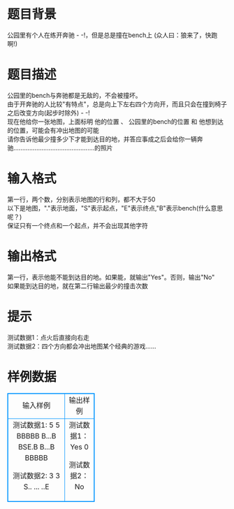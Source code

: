# 

 
 # 题目背景 
公园里有个人在练开奔驰&nbsp;-&nbsp;-!，但是总是撞在bench上&nbsp;(众人曰：狼来了，快跑啊!) 

 
 # 题目描述 
公园里的bench与奔驰都是无敌的，不会被撞坏。<BR>由于开奔驰的人比较"有特点"，总是向上下左右四个方向开，而且只会在撞到椅子之后改变方向(起步时除外)&nbsp;-&nbsp;-!<BR>现在他给你一张地图，上面标明&nbsp;他的位置&nbsp;、&nbsp;公园里的bench的位置&nbsp;和&nbsp;他想到达的位置，可能会有冲出地图的可能<BR>请你告诉他最少撞多少下才能到达目的地，并答应事成之后会给你一辆奔驰..............................................的照片<BR> 

 
 # 输入格式 
第一行，两个数，分别表示地图的行和列，都不大于50<BR>以下是地图，"."表示地面，"S"表示起点，"E"表示终点,"B"表示bench(什么意思呢？)<BR>保证只有一个终点和一个起点，并不会出现其他字符<BR> 

 
 # 输出格式 
第一行，表示他能不能到达目的地。如果能，就输出"Yes"。否则，输出"No"<BR>如果能到达目的地，就在第二行输出最少的撞击次数 

 
 # 提示 
测试数据1：点火后直接向右走<BR>测试数据2：四个方向都会冲出地图某个经典的游戏...... 
# 样例数据
<style>
        table,table tr th, table tr td { border:1px solid #0094ff; }
        table { width: 200px; min-height: 25px; line-height: 25px; text-align: center; border-collapse: collapse;}   
    </style>
<table>
	<tr>
		<td>输入样例</td>
		<td>输出样例</td>
	</tr>
<tr><td>测试数据1:
5 5
BBBBB
B...B
BSE.B
B...B
BBBBB

测试数据2:
3 3
S..
...
..E

</td><td>测试数据1：
Yes
0

测试数据2：
No

</td></tr></table>

